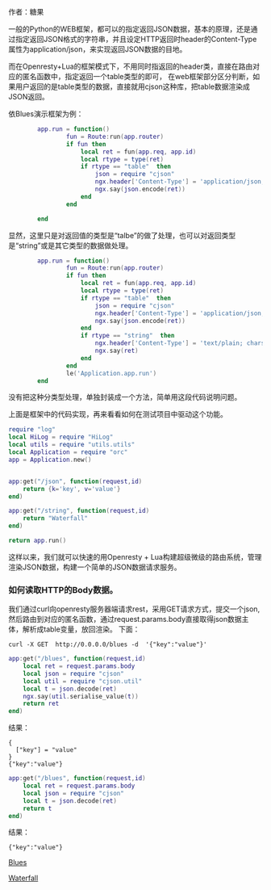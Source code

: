 作者：糖果

一般的Python的WEB框架，都可以的指定返回JSON数据，基本的原理，还是通过指定返回JSON格式的字符串，并且设定HTTP返回时header的Content-Type属性为application/json，来实现返回JSON数据的目地。

而在Openresty+Lua的框架模式下，不用同时指返回的header类，直接在路由对应的匿名函数中，指定返回一个table类型的即可， 在web框架部分区分判断，如果用户返回的是table类型的数据，直接就用cjson这种库，把table数据渲染成JSON返回。


依Blues演示框架为例：

```lua
        app.run = function()
                fun = Route:run(app.router)
                if fun then
                    local ret = fun(app.req, app.id)
                    local rtype = type(ret)
                    if rtype == "table"  then
                        json = require "cjson"
                        ngx.header['Content-Type'] = 'application/json; charset=utf-8'
                        ngx.say(json.encode(ret))
                    end 
                end 

        end 
```

显然，这里只是对返回值的类型是“talbe”的做了处理，也可以对返回类型是“string”或是其它类型的数据做处理。


```lua
        app.run = function()
                fun = Route:run(app.router)
                if fun then
                    local ret = fun(app.req, app.id)
                    local rtype = type(ret)
                    if rtype == "table"  then
                        json = require "cjson"
                        ngx.header['Content-Type'] = 'application/json; charset=utf-8'
                        ngx.say(json.encode(ret))
                    end
                    if rtype == "string"  then
                        ngx.header['Content-Type'] = 'text/plain; charset=UTF-8'
                        ngx.say(ret)
                    end
                end
                le('Application.app.run')
        end
```

没有把这种分类型处理，单独封装成一个方法，简单用这段代码说明问题。

上面是框架中的代码实现，再来看看如何在测试项目中驱动这个功能。


```lua
require "log"
local HiLog = require "HiLog"
local utils = require "utils.utils"
local Application = require "orc"
app = Application.new()


app:get("/json", function(request,id)
    return {k='key', v='value'}    
end)

app:get("/string", function(request,id)
    return "Waterfall"
end)

return app.run()
```

这样以来，我们就可以快速的用Openresty + Lua构建超级微级的路由系统，管理渲染JSON数据，构建一个简单的JSON数据请求服务。



### 如何读取HTTP的Body数据。

我们通过curl向openresty服务器端请求rest，采用GET请求方式，提交一个json,然后路由到对应的匿名函数，通过request.params.body直接取得json数据主体，解析成table变量，放回渲染。
下面：


```
curl -X GET  http://0.0.0.0/blues -d  '{"key":"value"}'
```


```lua
app:get("/blues", function(request,id)
    local ret = request.params.body
    local json = require "cjson"
    local util = require "cjson.util"
    local t = json.decode(ret)
    ngx.say(util.serialise_value(t))
    return ret
end)
```


结果：
```
{
  ["key"] = "value"
}
{"key":"value"}
```



```lua
app:get("/blues", function(request,id)
    local ret = request.params.body
    local json = require "cjson"
    local t = json.decode(ret)
    return t
end)
```

结果：
```
{"key":"value"}
```






[Blues](https://github.com/shengnoah/Blues)

[Waterfall](https://github.com/shengnoah/Waterfall)
